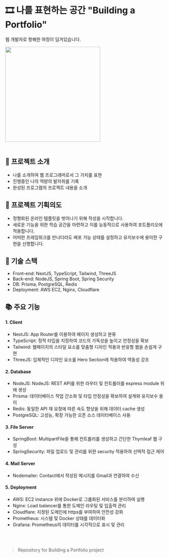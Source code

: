 # 🎞️ 나를 표현하는 공간 "Building a Portfolio"

웹 개발자로 항해한 여정이 담겨있습니다.

<img src='https://github.com/XCEVOR/xcevor-inventor-2023/assets/111336041/6c24b741-8d27-4290-a855-a91b28a4a990' width=300px text-align='center' />
<br><br>

## 📄 프로젝트 소개
- 나를 소개하여 웹 프로그래머로서 그 가치를 표현
- 진행중인 나의 역량의 발자취를 기록
- 완성된 프로그램의 프로젝트 내용을 소개

## 🎯 프로젝트 기획의도
- 정형화된 온라인 템플릿을 벗어나기 위해 작성을 시작합니다.
- 새로운 기능을 위한 학습 공간을 마련하고 이를 능동적으로 사용하여 포트폴리오에 적용합니다.
- 어떠한 프레임워크를 만나더라도 배포 가능 상태를 설정하고 유지보수에 용이한 구현을 선행합니다.

## 🔧 기술 스택
- Front-end: NextJS, TypeScript, Tailwind, ThreeJS
- Back-end: NodeJS, Spring Boot, Spring Security
- DB: Prisma, PostgreSQL, Redis
- Deployment: AWS EC2, Nginx, Cloudflare

## 📚 주요 기능
#### 1. Client
- NextJS: App Router를 이용하여 페이지 생성하고 분류
- TypeScript: 정적 타입을 지정하여 코드의 가독성을 높이고 안정성을 확보
- Tailwind: 웹페이지의 스타일 요소를 맞춤형 디자인 적용과 반응형 웹을 손쉽게 구현
- ThreeJS: 입체적인 디자인 요소를 Hero Section에 적용하여 역동성 강조

#### 2. Database
- NodeJS: NodeJS: REST API를 위한 라우터 및 컨트롤러를 express module 위에 생성
- Prisma: 데이터베이스 작업 간소화 및 타입 안정성을 확보하여 설계와 유지보수 용이
- Redis: 동일한 API 재 요청에 따른 속도 향상을 위해 데이터 cache 생성
- PostgreSQL: 고성능, 확장 가능한 오픈 소스 데이터베이스 사용

#### 3. File Server 
- SpringBoot: MultipartFile을 통해 컨트롤러를 생성하고 간단한 Thymleaf 웹 구성
- SpringSecurity: 파일 업로드 및 관리를 위한 security 적용하여 선택적 접근 제어

#### 4. Mail Server
- Nodemailer: Contact에서 작성된 메시지를 Gmail과 연결하여 수신 

#### 5. Deployment
- AWS: EC2 instance 위에 Docker로 그룹화된 서비스를 분리하여 실행
- Nginx: Load balancer를 통한 도메인 라우팅 및 입출력 관리
- Cloudflare: 지정된 도메인에 https를 부여하여 안전성 강화
- Prometheus: 시스템 및 Docker 상태를 데이터화
- Grafana: Prometheus의 데이터를 시각적으로 표시 및 관리


<br><br>
> Repository for Building a Portfolio project
